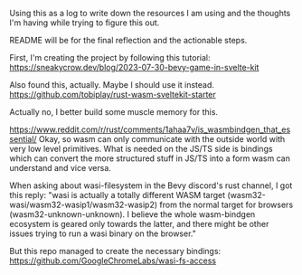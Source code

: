 Using this as a log to write down the resources I am using and the thoughts I'm having while trying to figure this out. 

README will be for the final reflection and the actionable steps. 

First, I'm creating the project by following this tutorial: 
https://sneakycrow.dev/blog/2023-07-30-bevy-game-in-svelte-kit

Also found this, actually. Maybe I should use it instead. 
https://github.com/tobiplay/rust-wasm-sveltekit-starter

Actually no, I better build some muscle memory for this. 

https://www.reddit.com/r/rust/comments/1ahaa7v/is_wasmbindgen_that_essential/
Okay, so wasm can only communicate with the outside world with very low level primitives. What is needed on the JS/TS side is bindings which can convert the more structured stuff in JS/TS into a form wasm can understand and vice versa.

When asking about wasi-filesystem in the Bevy discord's rust channel, I got this reply:
"wasi is actually a totally different WASM target (wasm32-wasi/wasm32-wasip1/wasm32-wasip2) from the normal target for browsers (wasm32-unknown-unknown). I believe the whole wasm-bindgen ecosystem is geared only towards the latter, and there might be other issues trying to run a wasi binary on the browser."

But this repo managed to create the necessary bindings: 
https://github.com/GoogleChromeLabs/wasi-fs-access

 
